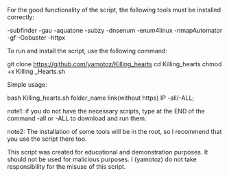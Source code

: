 For the good functionality of the script, the following tools must be installed correctly:


-subfinder
-gau
-aquatone
-subzy
-dnsenum
-enum4linux
-nmapAutomator
-gf
-Gobuster
-httpx




To run and install the script, use the following command:
                          
git clone https://github.com/yamotoz/Killing_hearts
cd Killing_hearts
chmod +x Killing _Hearts.sh

Simple usage:

bash Killing_hearts.sh folder_name link(without https) IP  -all/-ALL;




note1: if you do not have the necessary scripts, type at the END of the command -all or -ALL to download and run them.

note2: The installation of some tools will be in the root, so I recommend
that you use the script there too.



This script was created for educational and demonstration purposes. It should not be used for malicious purposes. I (yamotoz) do not take responsibility for the misuse of this script.